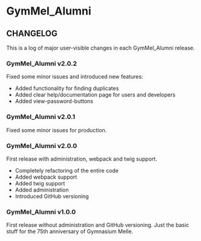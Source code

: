 # GymMel_Alumni

## CHANGELOG

This is a log of major user-visible changes in each GymMel_Alumni release.

### GymMel_Alumni v2.0.2

Fixed some minor issues and introduced new features:

- Added functionality for finding duplicates
- Added clear help/documentation page for users and developers
- Added view-password-buttons

### GymMel_Alumni v2.0.1

Fixed some minor issues for production.

### GymMel_Alumni v2.0.0

First release with administration, webpack and twig support.

- Completely refactoring of the entire code
- Added webpack support
- Added twig support
- Added administration
- Introduced GitHub versioning

### GymMel_Alumni v1.0.0

First release without administration and GitHub versioning. Just the basic stuff for the 75th anniversary of Gymnasium Melle.